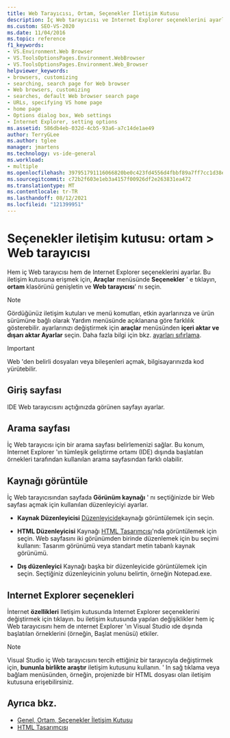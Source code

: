 ```yaml
---
title: Web Tarayıcısı, Ortam, Seçenekler İletişim Kutusu
description: İç Web tarayıcısı ve Internet Explorer seçeneklerini ayarlamak için ortam bölümünde Web tarayıcı sayfasını nasıl kullanacağınızı öğrenin.
ms.custom: SEO-VS-2020
ms.date: 11/04/2016
ms.topic: reference
f1_keywords:
- VS.Environment.Web Browser
- VS.ToolsOptionsPages.Environment.WebBrowser
- VS.ToolsOptionsPages.Environment.Web_Browser
helpviewer_keywords:
- browsers, customizing
- searching, search page for Web browser
- Web browsers, customizing
- searches, default Web browser search page
- URLs, specifying VS home page
- home page
- Options dialog box, Web settings
- Internet Explorer, setting options
ms.assetid: 586db4eb-032d-4cb5-93a6-a7c14de1ae49
author: TerryGLee
ms.author: tglee
manager: jmartens
ms.technology: vs-ide-general
ms.workload:
- multiple
ms.openlocfilehash: 397951791116066820be0c423fd4556d4fbbf89a7ff7cc1d38e19c62d32f0de0
ms.sourcegitcommit: c72b2f603e1eb3a4157f00926df2e263831ea472
ms.translationtype: MT
ms.contentlocale: tr-TR
ms.lasthandoff: 08/12/2021
ms.locfileid: "121399951"
---
```

# <a name="options-dialog-box-environment--web-browser"></a>Seçenekler iletişim kutusu: ortam \> Web tarayıcısı

Hem iç Web tarayıcısı hem de Internet Explorer seçeneklerini ayarlar. Bu iletişim kutusuna erişmek için, **Araçlar** menüsünde **Seçenekler** ' e tıklayın, **ortam** klasörünü genişletin ve **Web tarayıcısı**' nı seçin.

> [!NOTE]
> Gördüğünüz iletişim kutuları ve menü komutları, etkin ayarlarınıza ve ürün sürümüne bağlı olarak Yardım menüsünde açıklanana göre farklılık gösterebilir. ayarlarınızı değiştirmek için **araçlar** menüsünden **içeri aktar ve dışarı aktar Ayarlar** seçin. Daha fazla bilgi için bkz. [ayarları sıfırlama](../environment-settings.md#reset-settings).

> [!IMPORTANT]
> Web 'den belirli dosyaları veya bileşenleri açmak, bilgisayarınızda kod yürütebilir.

## <a name="home-page"></a>Giriş sayfası

IDE Web tarayıcısını açtığınızda görünen sayfayı ayarlar.

## <a name="search-page"></a>Arama sayfası

İç Web tarayıcısı için bir arama sayfası belirlemenizi sağlar. Bu konum, Internet Explorer 'ın tümleşik geliştirme ortamı (IDE) dışında başlatılan örnekleri tarafından kullanılan arama sayfasından farklı olabilir.

## <a name="view-source-in"></a>Kaynağı görüntüle

İç Web tarayıcısından sayfada **Görünüm kaynağı** ' nı seçtiğinizde bir Web sayfası açmak için kullanılan düzenleyiciyi ayarlar.

- **Kaynak Düzenleyicisi** [Düzenleyicide](../../ide/writing-code-in-the-code-and-text-editor.md)kaynağı görüntülemek için seçin.

- **HTML Düzenleyicisi** Kaynağı [HTML Tasarımcısı](/previous-versions/ex0hkwbx(v=vs.140))'nda görüntülemek için seçin. Web sayfasını iki görünümden birinde düzenlemek için bu seçimi kullanın: Tasarım görünümü veya standart metin tabanlı kaynak görünümü.

- **Dış düzenleyici** Kaynağı başka bir düzenleyicide görüntülemek için seçin. Seçtiğiniz düzenleyicinin yolunu belirtin, örneğin Notepad.exe.

## <a name="internet-explorer-options"></a>Internet Explorer seçenekleri

İnternet **özellikleri** Iletişim kutusunda Internet Explorer seçeneklerini değiştirmek için tıklayın. bu iletişim kutusunda yapılan değişiklikler hem iç Web tarayıcısını hem de ınternet Explorer 'ın Visual Studio ıde dışında başlatılan örneklerini (örneğin, Başlat menüsü) etkiler.

> [!NOTE]
> Visual Studio iç Web tarayıcısını tercih ettiğiniz bir tarayıcıyla değiştirmek için, **bununla birlikte araştır** iletişim kutusunu kullanın. ' In sağ tıklama veya bağlam menüsünden, örneğin, projenizde bir HTML dosyası olan iletişim kutusuna erişebilirsiniz.

## <a name="see-also"></a>Ayrıca bkz.

- [Genel, Ortam, Seçenekler İletişim Kutusu](../../ide/reference/general-environment-options-dialog-box.md)
- [HTML Tasarımcısı](/previous-versions/ex0hkwbx(v=vs.140))